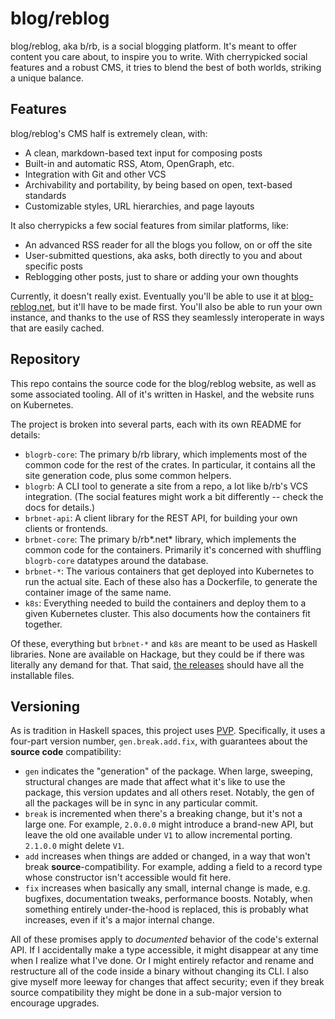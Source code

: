 # blog/reblog

blog/reblog, aka b/rb, is a social blogging platform.
It's meant to offer content you care about, to inspire you to write.
With cherrypicked social features and a robust CMS, it tries to blend the best of both worlds, striking a unique balance.

## Features

blog/reblog's CMS half is extremely clean, with:

- A clean, markdown-based text input for composing posts
- Built-in and automatic RSS, Atom, OpenGraph, etc.
- Integration with Git and other VCS
- Archivability and portability, by being based on open, text-based standards
- Customizable styles, URL hierarchies, and page layouts

It also cherrypicks a few social features from similar platforms, like:

- An advanced RSS reader for all the blogs you follow, on or off the site
- User-submitted questions, aka asks, both directly to you and about specific posts
- Reblogging other posts, just to share or adding your own thoughts

Currently, it doesn't really exist.
Eventually you'll be able to use it at [blog-reblog.net](https://blog-reblog.net), but it'll have to be made first.
You'll also be able to run your own instance, and thanks to the use of RSS they seamlessly interoperate in ways that are easily cached.

## Repository

This repo contains the source code for the blog/reblog website, as well as some associated tooling.
All of it's written in Haskel, and the website runs on Kubernetes.

The project is broken into several parts, each with its own README for details:

- `blogrb-core`:
  The primary b/rb library, which implements most of the common code for the rest of the crates.
  In particular, it contains all the site generation code, plus some common helpers.
- `blogrb`:
  A CLI tool to generate a site from a repo, a lot like b/rb's VCS integration.
  (The social features might work a bit differently -- check the docs for details.)
- `brbnet-api`:
  A client library for the REST API, for building your own clients or frontends.
- `brbnet-core`:
  The primary b/rb*.net* library, which implements the common code for the containers.
  Primarily it's concerned with shuffling `blogrb-core` datatypes around the database.
- `brbnet-*`:
  The various containers that get deployed into Kubernetes to run the actual site.
  Each of these also has a Dockerfile, to generate the container image of the same name.
- `k8s`:
  Everything needed to build the containers and deploy them to a given Kubernetes cluster.
  This also documents how the containers fit together.

Of these, everything but `brbnet-*` and `k8s` are meant to be used as Haskell libraries.
None are available on Hackage, but they could be if there was literally any demand for that.
That said, [the releases](https://github.com/nic-hartley/blog-reblog/releases) should have all the installable files.

## Versioning

As is tradition in Haskell spaces, this project uses [PVP](https://pvp.haskell.org/).
Specifically, it uses a four-part version number, `gen.break.add.fix`, with guarantees about the **source code** compatibility:

- `gen` indicates the "generation" of the package.
  When large, sweeping, structural changes are made that affect what it's like to use the package, this version updates and all others reset.
  Notably, the gen of all the packages will be in sync in any particular commit.
- `break` is incremented when there's a breaking change, but it's not a large one.
  For example, `2.0.0.0` might introduce a brand-new API, but leave the old one available under `V1` to allow incremental porting.
  `2.1.0.0` might delete `V1`.
- `add` increases when things are added or changed, in a way that won't break **source**-compatibility.
  For example, adding a field to a record type whose constructor isn't accessible would fit here.
- `fix` increases when basically any small, internal change is made, e.g. bugfixes, documentation tweaks, performance boosts.
  Notably, when something entirely under-the-hood is replaced, this is probably what increases, even if it's a major internal change.

All of these promises apply to *documented* behavior of the code's external API.
If I accidentally make a type accessible, it might disappear at any time when I realize what I've done.
Or I might entirely refactor and rename and restructure all of the code inside a binary without changing its CLI.
I also give myself more leeway for changes that affect security; even if they break source compatibility they might be done in a sub-major version to encourage upgrades.
